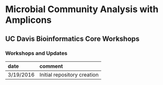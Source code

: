 # Microbial Community Analysis with Amplicons

## UC Davis Bioinformatics Core Workshops

### Workshops and Updates

date | comment
:--- | :---
3/19/2016 | Initial repository creation

